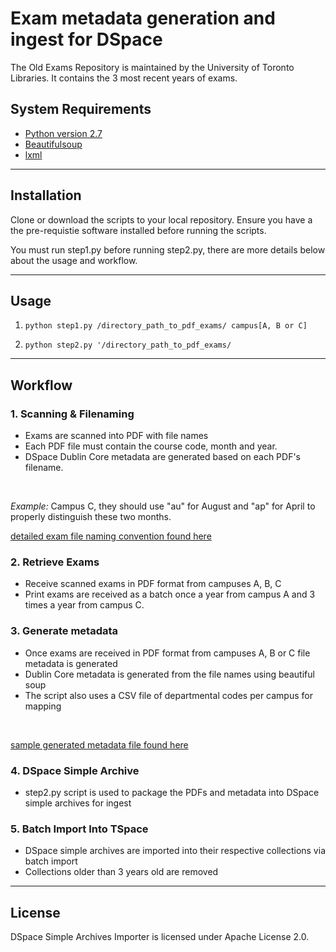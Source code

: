 # Exam metadata generation and ingest for DSpace

The Old Exams Repository is maintained by the University of Toronto Libraries. 
It contains the 3 most recent years of exams.

## System Requirements

* [Python version 2.7](https://www.python.org/download/releases/2.7/)
* [Beautifulsoup](https://www.crummy.com/software/BeautifulSoup/bs4/doc/)
* [lxml](https://pypi.org/project/lxml/)

---

## Installation

Clone or download the scripts to your local repository. Ensure you have a the pre-requistie software installed before running the scripts. 

You must run step1.py before running step2.py, there are more details below about the usage and workflow.

---

## Usage

1. `python step1.py /directory_path_to_pdf_exams/ campus[A, B or C]`

2. `python step2.py '/directory_path_to_pdf_exams/`

---

## Workflow

### 1. Scanning & Filenaming
* Exams are scanned into PDF with file names
* Each PDF file must contain the course code, month and year.
* DSpace Dublin Core metadata are generated based on each PDF's filename. 
<br>

_Example:_ 
Campus C, they should use "au" for August and "ap" for April to properly distinguish these two months. 


[detailed exam file naming convention found here](exam-pdf-filename-conventions.png)

### 2. Retrieve Exams
* Receive scanned exams in PDF format from campuses A, B, C
* Print exams are received as a batch once a year from campus A and 3 times a year from campus C. 

### 3. Generate metadata 
* Once exams are received in PDF format from campuses A, B or C file metadata is generated
* Dublin Core metadata is generated from the file names using beautiful soup 
* The script also uses a CSV file of departmental codes per campus for mapping

<br>

[sample generated metadata file found here](mat700h-ap18.xml)

### 4. DSpace Simple Archive
* step2.py script is used to package the PDFs and metadata into DSpace simple archives for ingest

### 5. Batch Import Into TSpace
* DSpace simple archives are imported into their respective collections via batch import
* Collections older than 3 years old are removed

---

## License
DSpace Simple Archives Importer is licensed under Apache License 2.0.
